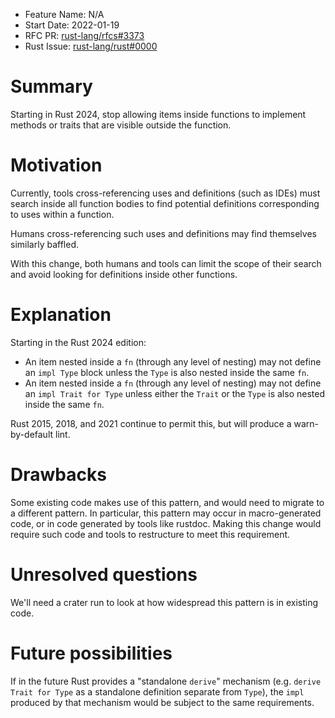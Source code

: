- Feature Name: N/A
- Start Date: 2022-01-19
- RFC PR: [rust-lang/rfcs#3373](https://github.com/rust-lang/rfcs/pull/3373)
- Rust Issue: [rust-lang/rust#0000](https://github.com/rust-lang/rust/issues/0000)

# Summary
[summary]: #summary

Starting in Rust 2024, stop allowing items inside functions to implement
methods or traits that are visible outside the function.

# Motivation
[motivation]: #motivation

Currently, tools cross-referencing uses and definitions (such as IDEs) must
search inside all function bodies to find potential definitions corresponding
to uses within a function.

Humans cross-referencing such uses and definitions may find themselves
similarly baffled.

With this change, both humans and tools can limit the scope of their search and
avoid looking for definitions inside other functions.

# Explanation
[explanation]: #explanation

Starting in the Rust 2024 edition:
- An item nested inside a `fn` (through any level of nesting) may not define an
  `impl Type` block unless the `Type` is also nested inside the same `fn`.
- An item nested inside a `fn` (through any level of nesting) may not define an
  `impl Trait for Type` unless either the `Trait` or the `Type` is also nested
  inside the same `fn`.

Rust 2015, 2018, and 2021 continue to permit this, but will produce a
warn-by-default lint.

# Drawbacks
[drawbacks]: #drawbacks

Some existing code makes use of this pattern, and would need to migrate to a
different pattern. In particular, this pattern may occur in macro-generated
code, or in code generated by tools like rustdoc. Making this change would
require such code and tools to restructure to meet this requirement.

# Unresolved questions
[unresolved-questions]: #unresolved-questions

We'll need a crater run to look at how widespread this pattern is in existing
code.

# Future possibilities
[future-possibilities]: #future-possibilities

If in the future Rust provides a "standalone `derive`" mechanism (e.g. `derive
Trait for Type` as a standalone definition separate from `Type`), the `impl`
produced by that mechanism would be subject to the same requirements.
